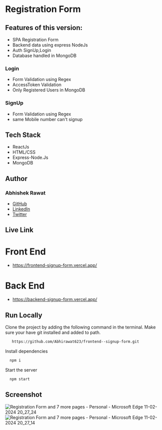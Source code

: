 
# Registration Form

## Features of this version:
- SPA Registration Form
- Backend data using express NodeJs
- Auth SignUp,Login
- Database handled in MongoDB

### Login
- Form Validation using Regex
- AccessToken Validation
- Only Registered Users in MongoDB

### SignUp
- Form Validation using Regex
- same Mobile number can't signup

## Tech Stack

- ReactJs
- HTML/CSS
- Express-Node.Js
- MongoDB

## Author

### Abhishek Rawat
-   [GitHub](https://github.com/Abhirawat623)
-   [LinkedIn](https://www.linkedin.com/in/abhishek-rawat-598151240/)
-   [Twitter](https://twitter.com/Abhishekrwt38)


## Live Link
# Front End
- https://frontend-signup-form.vercel.app/
# Back End
- https://backend-signup-form.vercel.app/


## Run Locally

Clone the project by adding the following command in the terminal.
Make sure your have git installed and added to path.

```bash
   https://github.com/Abhirawat623/frontend--signup-form.git
```

Install dependencies

```bash
  npm i
```

Start the server

```bash
  npm start
```

## Screenshot

![Registration Form and 7 more pages - Personal - Microsoft​ Edge 11-02-2024 20_27_24](https://github.com/Abhirawat623/frontend--signup-form/assets/131130116/30857c8b-022c-427a-80bd-e88d9785bb85)
![Registration Form and 7 more pages - Personal - Microsoft​ Edge 11-02-2024 20_27_14](https://github.com/Abhirawat623/frontend--signup-form/assets/131130116/88043bff-cdac-40d8-945c-c1071e44e051)
